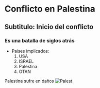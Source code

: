 # Conflicto en Palestina 

## Subtitulo: Inicio del conflicto
### Es una batalla de siglos atrás
* Paises implicados:
   1. USA
   2. ISRAEL
   3. Palestina
   4. OTAN
   
Palestina sufre en daños
![Palest](https://img.freepik.com/fotos-premium/futuro-que-conflicto-israeli-palestino-haya-resuelto-ambas-partes-vivan-paz-prosperidad-conflicto-israel-autoridades-palestinas-ilustracion_850000-41458.jpg)